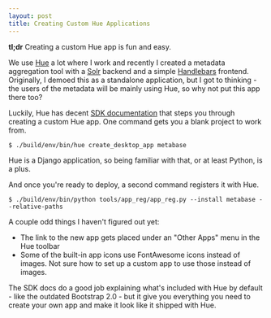 ```yaml
---
layout: post
title: Creating Custom Hue Applications
---
```


**tl;dr** Creating a custom Hue app is fun and easy.

We use [Hue](http://gethue.com/) a lot where I work and recently I created a metadata aggregation tool with a [Solr](http://lucene.apache.org/solr/) backend and a simple [Handlebars](http://handlebarsjs.com/) frontend.  Originally, I demoed this as a standalone application, but I got to thinking - the users of the metadata will be mainly using Hue, so why not put this app there too?

Luckily, Hue has decent [SDK documentation](http://cloudera.github.io/hue/docs-3.7.0/sdk/sdk.html) that steps you through creating a custom Hue app.  One command gets you a blank project to work from.

```
$ ./build/env/bin/hue create_desktop_app metabase
```

Hue is a Django application, so being familiar with that, or at least Python, is a plus.

And once you're ready to deploy, a second command registers it with Hue.

```
$ ./build/env/bin/python tools/app_reg/app_reg.py --install metabase --relative-paths
```

A couple odd things I haven't figured out yet:

* The link to the new app gets placed under an "Other Apps" menu in the Hue toolbar
* Some of the built-in app icons use FontAwesome icons instead of images.  Not sure how to set up a custom app to use those instead of images.

The SDK docs do a good job explaining what's included with Hue by default - like the outdated Bootstrap 2.0 - but it give you everything you need to create your own app and make it look like it shipped with Hue.
